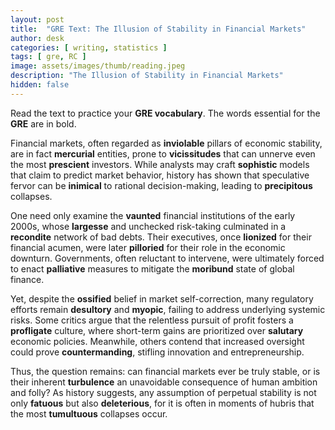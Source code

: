 ```yaml
---
layout: post
title:  "GRE Text: The Illusion of Stability in Financial Markets"
author: desk
categories: [ writing, statistics ]
tags: [ gre, RC ]
image: assets/images/thumb/reading.jpeg
description: "The Illusion of Stability in Financial Markets"
hidden: false
---
```


Read the text to practice your **GRE vocabulary**. The words essential for the **GRE** are in bold.

Financial markets, often regarded as **inviolable** pillars of economic stability, are in fact **mercurial** entities, prone to **vicissitudes** that can unnerve even the most **prescient** investors. While analysts may craft **sophistic** models that claim to predict market behavior, history has shown that speculative fervor can be **inimical** to rational decision-making, leading to **precipitous** collapses.

One need only examine the **vaunted** financial institutions of the early 2000s, whose **largesse** and unchecked risk-taking culminated in a **recondite** network of bad debts. Their executives, once **lionized** for their financial acumen, were later **pilloried** for their role in the economic downturn. Governments, often reluctant to intervene, were ultimately forced to enact **palliative** measures to mitigate the **moribund** state of global finance.

Yet, despite the **ossified** belief in market self-correction, many regulatory efforts remain **desultory** and **myopic**, failing to address underlying systemic risks. Some critics argue that the relentless pursuit of profit fosters a **profligate** culture, where short-term gains are prioritized over **salutary** economic policies. Meanwhile, others contend that increased oversight could prove **countermanding**, stifling innovation and entrepreneurship.

Thus, the question remains: can financial markets ever be truly stable, or is their inherent **turbulence** an unavoidable consequence of human ambition and folly? As history suggests, any assumption of perpetual stability is not only **fatuous** but also **deleterious**, for it is often in moments of hubris that the most **tumultuous** collapses occur.
